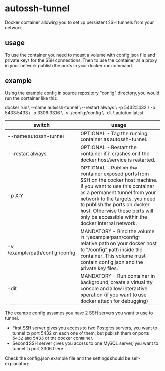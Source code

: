 # autossh-tunnel
Docker container allowing you to set up persistent SSH tunnels from your network

## usage
To use the container you need to mount a volume with config json file and private keys for the SSH connections.
Then to use the container as a proxy in your network publish the ports in your docker run command.

## example
Using the example config in source repository "config" directory, you would run the container like this:

docker run \ 
	--name autossh-tunnel \ 
	--restart always \ 
	-p 5432:5432 \ 
	-p 5433:5433 \ 
	-p 3306:3306 \ 
	-v ./config:/config \ 
	-dit \ 
	autotun:latest

| switch  | usage |
| ------------- | ------------- |
| --name autossh-tunnel | OPTIONAL - Tag the running container as autossh-tunnel. |
| --restart always | OPTIONAL - Restart the container if it crashes or if the docker host/service is restarted. |
| -p X:Y | OPTIONAL - Publish the container exposed ports from SSH on the docker host machine. If you want to use this container as a permanent tunnel from your network to the targets, you need to publish the ports on docker host. Otherwise these ports will only be accessible within the docker internal network. |
| -v /example/path/config:/config | MANDATORY - Bind the volume in "/example/path/config" relative path on your docker host to "/config" path inside the container. This volume must contain config.json and the private key files. |
| -dit | MANDATORY - Run container in background, create a virtual tty console and allow interactive operation (if you want to use docker attach for debugging) |

The example config assumes you have 2 SSH servers you want to use to tunnel. 
- First SSH server gives you access to two Postgres servers, you want to tunnel to port 5432 on each one of them, but publish them on ports 5432 and 5433 of the docker container. 
- Second SSH server gives you access to one MySQL server, you want to tunnel to port 3306 there.

Check the config.json example file and the settings should be self-explanatory.
